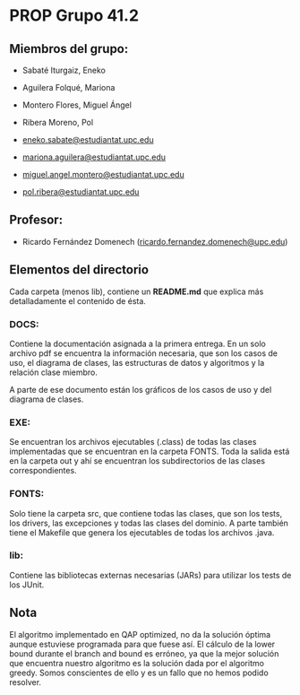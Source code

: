 # PROP Grupo 41.2

## Miembros del grupo:

- Sabaté Iturgaiz, Eneko 
- Aguilera Folqué, Mariona
- Montero Flores, Miguel Ángel
- Ribera Moreno, Pol

- [eneko.sabate@estudiantat.upc.edu]()
- [mariona.aguilera@estudiantat.upc.edu]()
- [miguel.angel.montero@estudiantat.upc.edu]()
- [pol.ribera@estudiantat.upc.edu]()

## Profesor: 

- Ricardo Fernández Domenech ([ricardo.fernandez.domenech@upc.edu]())


## Elementos del directorio

Cada carpeta (menos lib), contiene un **README.md** que explica más
detalladamente el contenido de ésta.

### DOCS:

Contiene la documentación asignada a la primera entrega. En un solo
archivo pdf se encuentra la información necesaria, que son los casos
de uso, el diagrama de clases, las estructuras de datos y algoritmos
y la relación clase miembro.

A parte de ese documento están los gráficos de los casos de uso y
del diagrama de clases.

### EXE:

Se encuentran los archivos ejecutables (.class) de todas las clases
implementadas que se encuentran en la carpeta FONTS. Toda la salida
está en la carpeta out y ahí se encuentran los subdirectorios
de las clases correspondientes.

### FONTS:

Solo tiene la carpeta src, que contiene todas las clases, que son los
tests, los drivers, las excepciones y todas las clases del dominio. 
A parte también tiene el Makefile que genera los ejecutables de todas
los archivos .java.

### lib:

Contiene las bibliotecas externas necesarias (JARs) para utilizar los
tests de los JUnit.

## Nota

El algoritmo implementado en QAP optimized, no da la solución óptima
aunque estuviese programada para que fuese así. El cálculo de la
lower bound durante el branch and bound es erróneo, ya que la mejor
solución que encuentra nuestro algoritmo es la solución dada por
el algoritmo greedy. Somos conscientes de ello y es un fallo que no 
hemos podido resolver.